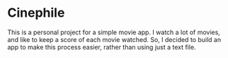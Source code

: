 # Cinephile
This is a personal project for a simple movie app. I watch a lot of movies, and like to keep a score of each movie watched. 
So, I decided to build an app to make this process easier, rather than using just a text file.
